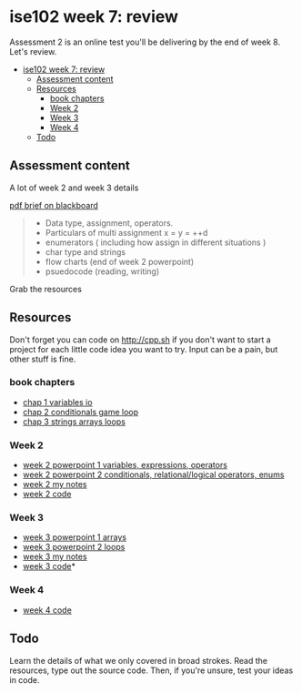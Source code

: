 # ise102 week 7:  review

Assessment 2 is an online test you'll be delivering by the end of week 8. Let's review.


<!-- @import "[TOC]" {cmd="toc" depthFrom=1 depthTo=6 orderedList=false} -->

<!-- code_chunk_output -->

* [ise102 week 7:  review](#ise102-week-7-review)
	* [Assessment content](#assessment-content)
	* [Resources](#resources)
		* [book chapters](#book-chapters)
		* [Week 2](#week-2)
		* [Week 3](#week-3)
		* [Week 4](#week-4)
	* [Todo](#todo)

<!-- /code_chunk_output -->


## Assessment content

A lot of week 2 and week 3 details

[pdf brief on blackboard](https://laureate-au.blackboard.com/bbcswebdav/pid-7194293-dt-content-rid-19541202_1/xid-19541202_1)

> * Data type, assignment, operators.
> * Particulars of multi assignment x = y = ++d
> * enumerators ( including how assign in different situations )
> * char type and strings
> * flow charts (end of week 2 powerpoint)
> * psuedocode (reading, writing)

Grab the resources

## Resources

Don't forget you can code on <http://cpp.sh> if you don't want to start a project for each little code idea you want to try. Input can be a pain, but other stuff is fine.

### book chapters
* [chap 1 variables io](book_1/cppgameprog_1_variables_io.pdf)
* [chap 2 conditionals game loop ](book_1/cppgameprog_2_conditionals_game_loop.pdf)
* [chap 3 strings arrays loops](book_1/cppgameprog_3_loops_strings_arrays.pdf)

### Week 2
* [week 2 powerpoint 1 variables, expressions, operators](https://laureate-au.blackboard.com/bbcswebdav/xid-8618158_1)
* [week 2 powerpoint 2 conditionals, relational/logical operators, enums](https://laureate-au.blackboard.com/bbcswebdav/xid-8618160_1)
* [week 2 my notes](week2_notes.html)
* [week 2 code](week2_code.html)

### Week 3
* [week 3 powerpoint 1 arrays](https://laureate-au.blackboard.com/bbcswebdav/xid-8625465_1)
* [week 3 powerpoint 2 loops](https://laureate-au.blackboard.com/bbcswebdav/xid-8625465_1)
* [week 3 my notes](week3_notes.html) 
* [week 3 code](week3_code.html)*

### Week 4
* [week 4 code](week4_code.html)

## Todo

Learn the details of what we only covered in broad strokes. Read the resources, type out the source code. Then, if you're unsure, test your ideas in code.